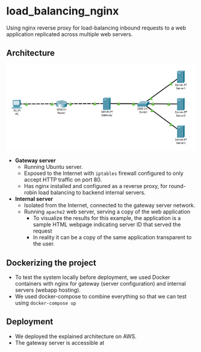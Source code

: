 # load_balancing_nginx

Using nginx reverse proxy for load-balancing inbound requests to a web application replicated across multiple web servers.

## Architecture

![img](./images/architecture.png)

- **Gateway server**
  - Running Ubuntu server.
  - Exposed to the Internet with `iptables` firewall configured to only accept HTTP traffic on port 80.
  - Has nginx installed and configured as a reverse proxy, for round-robin load balancing to backend internal servers.
- **Internal server**
  - Isolated from the Internet, connected to the gateway server network.
  - Running `apache2` web server, serving a copy of the web application
    - To visualize the results for this example, the application is a sample HTML webpage indicating server ID that served the request
    - In reality it can be a copy of the same application transparent to the user.



## Dockerizing the project

- To test the system locally before deployment, we used Docker containers with nginx for gateway (server configuration) and internal servers (webapp hosting).
- We used docker-compose to combine everything so that we can test using `docker-compose up`



## Deployment

- We deployed the explained architecture on AWS.
- The gateway server is accessible at <specify IP or hostname>